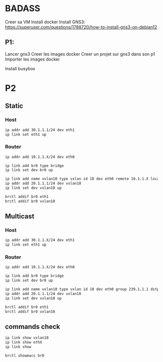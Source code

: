 # BADASS
Creer sa VM
Install docker
Install GNS3: https://superuser.com/questions/1788720/how-to-install-gns3-on-debian12

## P1:
Lancer gns3
Creer les images docker
Creer un projet sur gns3 dans son p1
Importer les images docker

Install busybox

# P2

## Static

### Host
```bash
ip addr add 30.1.1.1/24 dev eth1
ip link set eth1 up
```

### Router
```bash
ip addr add 10.1.1.X/24 dev eth0 
```

```bash
ip link add br0 type bridge 
ip link set dev br0 up
```

```bash
ip link add name vxlan10 type vxlan id 10 dev eth0 remote 10.1.1.X local 10.1.1.Y dstport 4789 
ip addr add 20.1.1.1/24 dev vxlan10 
ip link set dev vxlan10 up 
```

```bash
brctl addif br0 eth1 
brctl addif br0 vxlan10
```

## Multicast

### Host
```bash
ip addr add 30.1.1.X/24 dev eth1
ip link set eth1 up
```

### Router
```bash
ip addr add 10.1.1.X/24 dev eth0 
```

```bash
ip link add br0 type bridge 
ip link set dev br0 up
```

```bash
ip link add name vxlan10 type vxlan id 10 dev eth0 group 239.1.1.1 dstport 4789 
ip addr add 20.1.1.1/24 dev vxlan10 
ip link set dev vxlan10 up 
```

```bash
brctl addif br0 eth1 
brctl addif br0 vxlan10
```

## commands check 
```` bash
ip link show vxlan10 
ip link show ethX
ip link show

brctl showmacs br0
```` 

